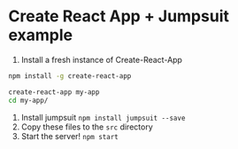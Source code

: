 # Create React App + Jumpsuit example

1. Install a fresh instance of Create-React-App
  ```bash
  npm install -g create-react-app

  create-react-app my-app
  cd my-app/
  ```
1. Install jumpsuit `npm install jumpsuit --save`
1. Copy these files to the `src` directory
1. Start the server! `npm start`
